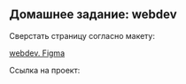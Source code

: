## Домашнее задание: webdev
Сверстать страницу согласно макету:

[webdev. Figma](https://www.figma.com/file/EWG64LHNWmdi51cY0W1kqt/phototime?node-id=9%3A13)

Ссылка на проект:
